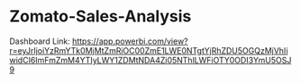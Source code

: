 # Zomato-Sales-Analysis

Dashboard Link: https://app.powerbi.com/view?r=eyJrIjoiYzRmYTk0MjMtZmRiOC00ZmE1LWE0NTgtYjRhZDU5OGQzMjVhIiwidCI6ImFmZmM4YTIyLWY1ZDMtNDA4Zi05NThlLWFiOTY0ODI3YmU5OSJ9
